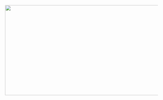 ###
<div align="center">
  <img height="300" width="800" src="https://www.pcclean.io/wp-content/uploads/2020/4/rU32uy.jpg"  />
</div>

###
